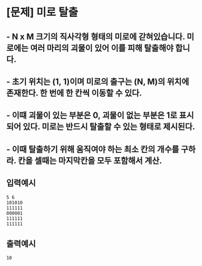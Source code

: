 # [문제] 미로 탈출
## - N x M 크기의 직사각형 형태의 미로에 갇혀있습니다. 미로에는 여러 마리의 괴물이 있어 이를 피해 탈출해야 합니다.
## - 초기 위치는 (1, 1)이며 미로의 출구는 (N, M)의 위치에 존재한다. 한 번에 한 칸씩 이동할 수 있다. 
## - 이떄 괴물이 있는 부분은 0, 괴물이 없는 부분은 1로 표시되어 있다. 미로는 반드시 탈출할 수 있는 형태로 제시된다.
## - 이때 탈출하기 위해 움직여야 하는 최소 칸의 개수를 구하라. 칸을 셀때는 마지막칸을 모두 포함해서 계산.


## 입력예시
    5 6
    101010
    111111
    000001
    111111
    111111
## 출력예시
    10
